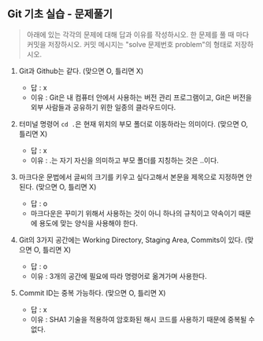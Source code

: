 ## Git 기초 실습 - 문제풀기

> 아래에 있는 각각의 문제에 대해 답과 이유를 작성하시오.
> 한 문제를 풀 때 마다 커밋을 저장하시오. 커밋 메시지는 "solve 문제번호 problem"의 형태로 저장하시오.



1. Git과 Github는 같다. (맞으면 O, 틀리면 X)

   - 답 : x
   - 이유 : Git은 내 컴퓨터 안에서 사용하는 버전 관리 프로그램이고, Git은 버전을 외부 사람들과 공유하기 위한 일종의 클라우드이다.

   

2. 터미널 명령어 `cd .`은 현재 위치의 부모 폴더로 이동하라는 의미이다. (맞으면 O, 틀리면 X)

   - 답 : x
   - 이유 : .는 자기 자신을 의미하고 부모 폴더를 지칭하는 것은 ..이다. 



3. 마크다운 문법에서 글씨의 크기를 키우고 싶다고해서 본문을 제목으로 지정하면 안된다. (맞으면 O, 틀리면 X)
   - 답 : o
   - 마크다운은 꾸미기 위해서 사용하는 것이 아니 하나의 규칙이고 약속이기 때문에 용도에 맞는 양식을 사용해야 한다.



4. Git의 3가지 공간에는 Working Directory, Staging Area, Commits이 있다. (맞으면 O, 틀리면 X)
   - 답 : o
   - 이유 : 3개의 공간에 필요에 따라 명령어로 옮겨가며 사용한다.



5. Commit ID는 중복 가능하다. (맞으면 O, 틀리면 X)
   - 답 : x
   - 이유 : SHA1 기술을 적용하여 암호화된 해시 코드를 사용하기 때문에 중복될 수 없다.
